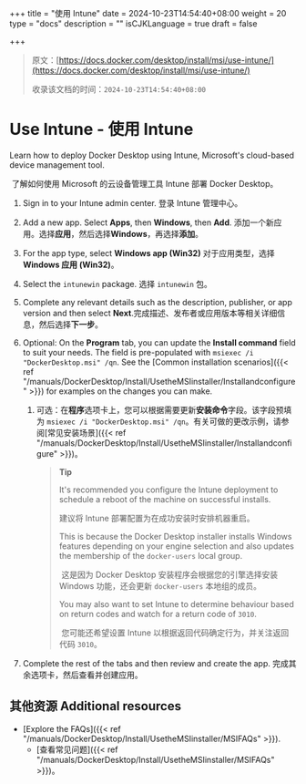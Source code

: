 +++
title = "使用 Intune"
date = 2024-10-23T14:54:40+08:00
weight = 20
type = "docs"
description = ""
isCJKLanguage = true
draft = false

+++

> 原文：[https://docs.docker.com/desktop/install/msi/use-intune/](https://docs.docker.com/desktop/install/msi/use-intune/)
>
> 收录该文档的时间：`2024-10-23T14:54:40+08:00`

# Use Intune - 使用 Intune

Learn how to deploy Docker Desktop using Intune, Microsoft's cloud-based device management tool.

​	了解如何使用 Microsoft 的云设备管理工具 Intune 部署 Docker Desktop。

1. Sign in to your Intune admin center. 登录 Intune 管理中心。

2. Add a new app. Select **Apps**, then **Windows**, then **Add**. 添加一个新应用。选择**应用**，然后选择**Windows**，再选择**添加**。

3. For the app type, select **Windows app (Win32)** 对于应用类型，选择**Windows 应用 (Win32)**。

4. Select the `intunewin` package. 选择 `intunewin` 包。

5. Complete any relevant details such as the description, publisher, or app version and then select **Next**.完成描述、发布者或应用版本等相关详细信息，然后选择**下一步**。

6. Optional: On the **Program** tab, you can update the **Install command** field to suit your needs. The field is pre-populated with `msiexec /i "DockerDesktop.msi" /qn`. See the [Common installation scenarios]({{< ref "/manuals/DockerDesktop/Install/UsetheMSIinstaller/Installandconfigure" >}}) for examples on the changes you can make.

   1. 可选：在**程序**选项卡上，您可以根据需要更新**安装命令**字段。该字段预填为 `msiexec /i "DockerDesktop.msi" /qn`。有关可做的更改示例，请参阅[常见安装场景]({{< ref "/manuals/DockerDesktop/Install/UsetheMSIinstaller/Installandconfigure" >}})。

      > **Tip**
      >
      > 
      >
      > It's recommended you configure the Intune deployment to schedule a reboot of the machine on successful installs.
      >
      > 建议将 Intune 部署配置为在成功安装时安排机器重启。
      >
      > This is because the Docker Desktop installer installs Windows features depending on your engine selection and also updates the membership of the `docker-users` local group.
      >
      > ​	这是因为 Docker Desktop 安装程序会根据您的引擎选择安装 Windows 功能，还会更新 `docker-users` 本地组的成员。
      >
      > You may also want to set Intune to determine behaviour based on return codes and watch for a return code of `3010`.
      >
      > ​	您可能还希望设置 Intune 以根据返回代码确定行为，并关注返回代码 `3010`。

7. Complete the rest of the tabs and then review and create the app. 完成其余选项卡，然后查看并创建应用。

## 其他资源 Additional resources

- [Explore the FAQs]({{< ref "/manuals/DockerDesktop/Install/UsetheMSIinstaller/MSIFAQs" >}}).
  - [查看常见问题]({{< ref "/manuals/DockerDesktop/Install/UsetheMSIinstaller/MSIFAQs" >}})。
